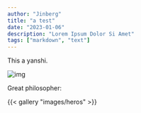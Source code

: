 ```yaml
---
author: "Jinberg"
title: "a test"
date: "2023-01-06"
description: "Lorem Ipsum Dolor Si Amet"
tags: ["markdown", "text"]
---
```


This a yanshi.

![img](/images/hero.webp "巴黎圣母院")

Great philosopher:

{{< gallery "images/heros" >}}